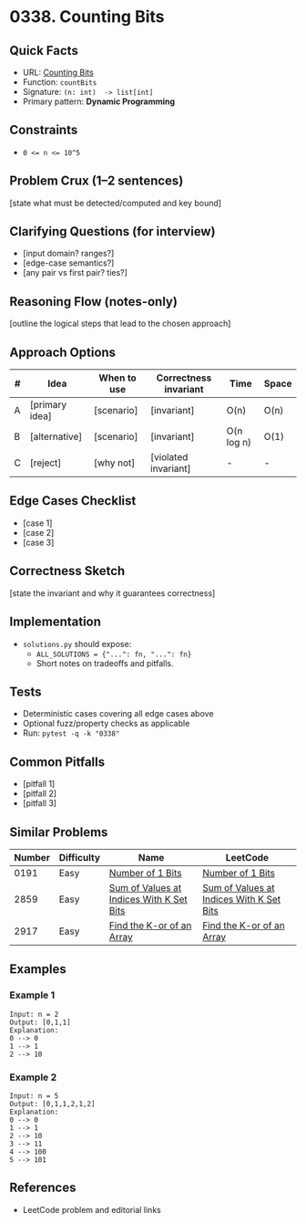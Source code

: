 # 0338. Counting Bits

## Quick Facts

- URL: [Counting Bits](https://leetcode.com/problems/counting-bits/)
- Function: `countBits`
- Signature: `(n: int)  -> list[int]`
- Primary pattern: **Dynamic Programming**

## Constraints

- `0 <= n <= 10^5`

## Problem Crux (1–2 sentences)

[state what must be detected/computed and key bound]

## Clarifying Questions (for interview)

- [input domain? ranges?]
- [edge-case semantics?]
- [any pair vs first pair? ties?]

## Reasoning Flow (notes-only)

[outline the logical steps that lead to the chosen approach]

## Approach Options

| # | Idea | When to use | Correctness invariant | Time | Space |
|---|------|-------------|-----------------------|------|-------|
| A | [primary idea] | [scenario] | [invariant] | O(n) | O(n) |
| B | [alternative] | [scenario] | [invariant] | O(n log n) | O(1) |
| C | [reject] | [why not] | [violated invariant] | - | - |

## Edge Cases Checklist

- [case 1]
- [case 2]
- [case 3]

## Correctness Sketch

[state the invariant and why it guarantees correctness]

## Implementation

- `solutions.py` should expose:
  - `ALL_SOLUTIONS = {"...": fn, "...": fn}`
  - Short notes on tradeoffs and pitfalls.

## Tests

- Deterministic cases covering all edge cases above
- Optional fuzz/property checks as applicable
- Run: `pytest -q -k "0338"`

## Common Pitfalls

- [pitfall 1]
- [pitfall 2]
- [pitfall 3]

## Similar Problems

| Number | Difficulty | Name | LeetCode |
|---|---|---|---|
| 0191 | Easy | [Number of 1 Bits](../0191-number-of-1-bits/readme.md) | [Number of 1 Bits](https://leetcode.com/problems/number-of-1-bits/) |
| 2859 | Easy | [Sum of Values at Indices With K Set Bits](../2859-sum-of-values-at-indices-with-k-set-bits/readme.md) | [Sum of Values at Indices With K Set Bits](https://leetcode.com/problems/sum-of-values-at-indices-with-k-set-bits/) |
| 2917 | Easy | [Find the K-or of an Array](../2917-find-the-k-or-of-an-array/readme.md) | [Find the K-or of an Array](https://leetcode.com/problems/find-the-k-or-of-an-array/) |

## Examples

### Example 1

```text
Input: n = 2
Output: [0,1,1]
Explanation:
0 --> 0
1 --> 1
2 --> 10
```

### Example 2

```text
Input: n = 5
Output: [0,1,1,2,1,2]
Explanation:
0 --> 0
1 --> 1
2 --> 10
3 --> 11
4 --> 100
5 --> 101
```

## References

- LeetCode problem and editorial links
